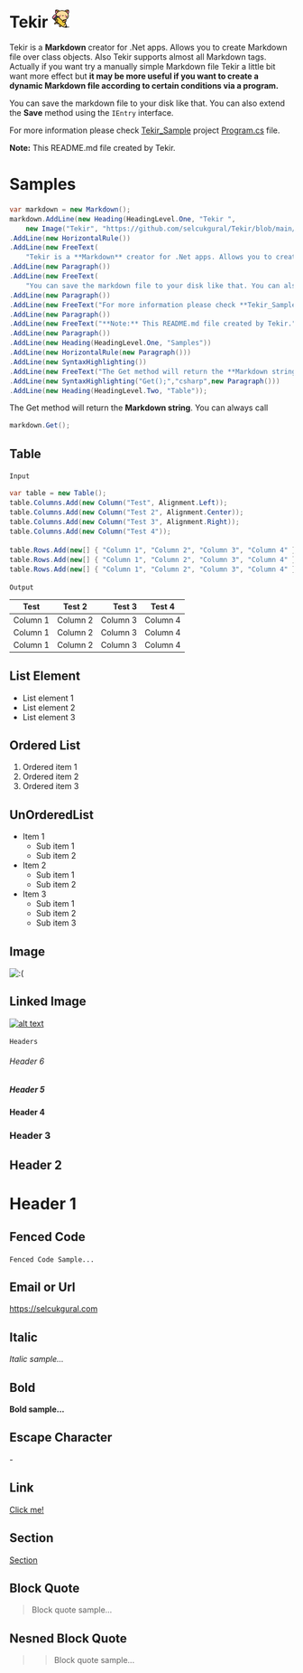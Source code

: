 ﻿# Tekir ![:(](https://github.com/selcukgural/Tekir/blob/master/Tekir/src/image/32px.png "Tekir")

Tekir is a **Markdown** creator for .Net apps. Allows you to create Markdown file over class objects. Also Tekir supports almost all Markdown tags. Actually if you want try a manually simple Markdown file Tekir a little bit want more effect but **it may be more useful if you want to create a dynamic Markdown file according to certain conditions via a program.**


You can save the markdown file to your disk like that. You can also extend the **Save** method using the `IEntry` interface.


For more information please check [Tekir_Sample](https://github.com/selcukgural/Tekir/tree/master/Tekir_Sample) project [Program.cs](https://github.com/selcukgural/Tekir/blob/master/Tekir_Sample/Program.cs) file.


**Note:** This README.md file created by Tekir.


# Samples

```csharp
var markdown = new Markdown();
markdown.AddLine(new Heading(HeadingLevel.One, "Tekir ",
    new Image("Tekir", "https://github.com/selcukgural/Tekir/blob/main/src/image/64px.png")))
.AddLine(new HorizontalRule())
.AddLine(new FreeText(
    "Tekir is a **Markdown** creator for .Net apps. Allows you to create Markdown file over class objects. Also Tekir supports almost all Markdown tags. Actually if you want try a manually simple Markdown file Tekir a little bit want more effect but **it may be more useful if you want to create a dynamic Markdown file according to certain conditions via a program.**"))
.AddLine(new Paragraph())
.AddLine(new FreeText(
    "You can save the markdown file to your disk like that. You can also extend the **Save** method using the `IEntry` interface."))
.AddLine(new Paragraph())
.AddLine(new FreeText("For more information please check **Tekir_Sample** project's `Program.cs` file."))
.AddLine(new Paragraph())
.AddLine(new FreeText("**Note:** This README.md file created by Tekir."))
.AddLine(new Paragraph())
.AddLine(new Heading(HeadingLevel.One, "Samples"))
.AddLine(new HorizontalRule(new Paragraph()))
.AddLine(new SyntaxHighlighting())
.AddLine(new FreeText("The Get method will return the **Markdown string**. You can always call"))
.AddLine(new SyntaxHighlighting("Get();","csharp",new Paragraph()))
.AddLine(new Heading(HeadingLevel.Two, "Table"));
```
The Get method will return the **Markdown string**. You can always call
```csharp
markdown.Get();
```

## Table
`Input`


```csharp
var table = new Table();
table.Columns.Add(new Column("Test", Alignment.Left));
table.Columns.Add(new Column("Test 2", Alignment.Center));
table.Columns.Add(new Column("Test 3", Alignment.Right));
table.Columns.Add(new Column("Test 4"));

table.Rows.Add(new[] { "Column 1", "Column 2", "Column 3", "Column 4" });
table.Rows.Add(new[] { "Column 1", "Column 2", "Column 3", "Column 4" });
table.Rows.Add(new[] { "Column 1", "Column 2", "Column 3", "Column 4" });
```


`Output`

|Test|Test 2|Test 3|Test 4|
|----|:----:|-----:|------|
|Column 1|Column 2|Column 3|Column 4|
|Column 1|Column 2|Column 3|Column 4|
|Column 1|Column 2|Column 3|Column 4|



## List Element

- List element 1
- List element 2
- List element 3



## Ordered List

1. Ordered item 1
2. Ordered item 2
3. Ordered item 3



## UnOrderedList

* Item 1
    * Sub item 1
    * Sub item 2
* Item 2
    * Sub item 1
    * Sub item 2
* Item 3
    * Sub item 1
    * Sub item 2
    * Sub item 3



## Image

![:(](https://upload.wikimedia.org/wikipedia/en/6/6b/Voltron_logo.png "Voltron")


## Linked Image

[![alt text](https://upload.wikimedia.org/wikipedia/en/6/6b/Voltron_logo.png "Voltron")](https://en.wikipedia.org/wiki/Voltron)


`Headers`

###### Header 6
##### Header 5
#### Header 4
### Header 3
## Header 2
# Header 1

## Fenced Code
```Fenced Code Sample...```
## Email or Url
<https://selcukgural.com>
## Italic
*Italic sample...*
## Bold
**Bold sample...**
## Escape Character
\-
## Link
[Click me!](https://github.com)
## Section
[Section](#Italic)
## Block Quote
> Block quote sample...

## Nesned Block Quote
>> Block quote sample...
